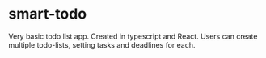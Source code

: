 # smart-todo

Very basic todo list app. Created in typescript and React. Users can create multiple todo-lists, setting tasks and deadlines for each.
